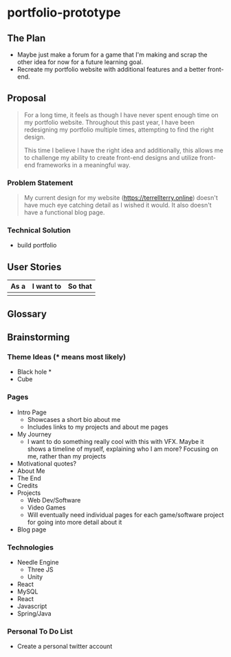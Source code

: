 # portfolio-prototype
## The Plan
- Maybe just make a forum for a game that I'm making and scrap the other idea for now for a future learning goal.
- Recreate my portfolio website with additional features and a better front-end.
## Proposal
> For a long time, it feels as though I have never spent enough time on my portfolio website. Throughout this past year, I have been redesigning my portfolio multiple times, attempting to find the right design.
>
> This time I believe I have the right idea and additionally, this allows me to challenge my ability to create front-end designs and utilize front-end frameworks in a meaningful way.
>
> 
### Problem Statement
> My current design for my website (https://terrellterry.online) doesn't have much eye catching detail as I wished it would. It also doesn't have a functional blog page.
### Technical Solution
- build portfolio
## User Stories
| As a | I want to | So that |
| ---- | --------- | ------- |
|  |
## Glossary
## Brainstorming
### Theme Ideas (* means most likely)
- Black hole *
- Cube

### Pages
- Intro Page
    - Showcases a short bio about me
    - Includes links to my projects and about me pages
- My Journey
    - I want to do something really cool with this with VFX. Maybe it shows a timeline of myself, explaining who I am more? Focusing on me, rather than my projects
- Motivational quotes?
- About Me
- The End
- Credits
- Projects
    - Web Dev/Software
    - Video Games
    - Will eventually need individual pages for each game/software project for going into more detail about it
- Blog page

### Technologies
- Needle Engine
    - Three JS
    - Unity
- React
- MySQL
- React
- Javascript
- Spring/Java
### Personal To Do List
- Create a personal twitter account